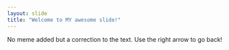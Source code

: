 ```yaml
---
layout: slide
title: "Welcome to MY awesome slide!"
---
```

No meme added but a correction to the text.
Use the right arrow to go back!
